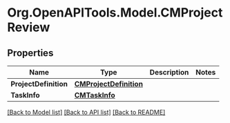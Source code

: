 # Org.OpenAPITools.Model.CMProjectReview

## Properties

Name | Type | Description | Notes
------------ | ------------- | ------------- | -------------
**ProjectDefinition** | [**CMProjectDefinition**](CMProjectDefinition.md) |  | 
**TaskInfo** | [**CMTaskInfo**](CMTaskInfo.md) |  | 

[[Back to Model list]](../README.md#documentation-for-models) [[Back to API list]](../README.md#documentation-for-api-endpoints) [[Back to README]](../README.md)

